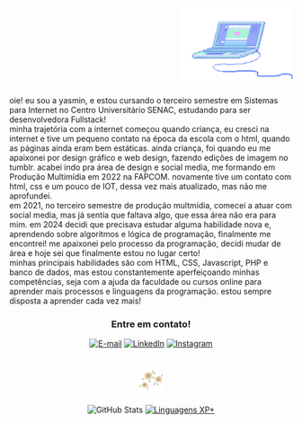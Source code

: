<div align="right">
<img src="src/img/pc--blue.gif" width="200px" height="auto"></img>
</div>

<div align="left" width="50px" margin-bottom="10px">
    <p> oie! eu sou a yasmin, e estou cursando o terceiro semestre em Sistemas para Internet no
        Centro Universitário SENAC, estudando para ser desenvolvedora Fullstack!
        <br>
        minha trajetória com a internet começou quando criança, eu cresci na internet
        e tive um pequeno contato na época da escola com o html, quando as
        páginas ainda eram bem estáticas. ainda criança, foi quando eu me apaixonei
        por design gráfico e web design, fazendo edições de imagem no tumblr. acabei
        indo pra área de design e social media, me formando em Produção Multimídia
        em 2022 na FAPCOM. novamente tive um contato com html, css e um pouco de IOT, dessa vez
        mais atualizado, mas não me aprofundei. 
        <br>
        em 2021, no terceiro semestre de produção multmídia, comecei a atuar com social media,
        mas já sentia que faltava algo, que essa área não era para mim. em 2024 decidi que
        precisava estudar alguma habilidade nova e, aprendendo sobre algoritmos e lógica de
        programação, finalmente me encontrei! me apaixonei pelo processo da programação,
        decidi mudar de área e hoje sei que finalmente estou no lugar certo!
        <br>
        minhas principais habilidades são com HTML, CSS, Javascript, PHP e banco de dados, mas
        estou constantemente aperfeiçoando minhas competências, seja com a ajuda da faculdade
        ou cursos online para aprender mais processos e linguagens da programação.
        estou sempre disposta a aprender cada vez mais!</p>
</div>

<div align="center">
<h3 align="center">Entre em contato!</h3>

[![E-mail](https://img.shields.io/badge/-Email-fff?style=for-the-badge&logo=microsoft-outlook&logoColor=FF00F6&color:000)](mailto:yaascarol@hotmail.com)
[![LinkedIn](https://img.shields.io/badge/-LinkedIn-fff?style=for-the-badge&logo=linkedin&logoColor=FF00F6&color:000)](https://www.linkedin.com/in/#/)
[![Instagram](https://img.shields.io/badge/-Instagram-fff?style=for-the-badge&logo=instagram&logoColor=292&color:000)](https://www.instagram.com/yasm.nc/)
</div>
    <br>
    <div align="center"><img src="src/img/download (1).gif" height="50px" width="auto"></div>
    <br>
<div style="text-align: center;" align="center">
  <img src="https://github-readme-stats-git-masterrstaa-rickstaa.vercel.app/api?username=yaascarol&hide_title=true&show_icons=true&include_all_commits=false&count_private=true&line_height=25&hide=issues&bg_color=fff&title_color=02d600&text_color=000&border_radius=3&border_color=36123c&icon_color=02d600&theme=jolly" alt="GitHub Stats">

  <a href="https://github.com/yaascarol/github-readme-stats">
    <img src="https://github-readme-stats-git-masterrstaa-rickstaa.vercel.app/api/top-langs/?username=yaascarol&line_height=10&card_width=290&layout=compact&hide_title=false&count_private=true&langs_count=4&show_icons=true&title_color=02d600&hide=html,scss,less&bg_color=fff&text_color=000&border_radius=3&border_color=561760&count_private=true" alt="Linguagens XP+">
  </a>
</div>
